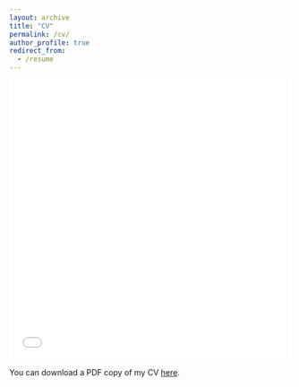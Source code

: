 ```yaml
---
layout: archive
title: "CV"
permalink: /cv/
author_profile: true
redirect_from:
  - /resume
---
```


<iframe src="/files/pdf/CV_Miami_JZ_2024.pdf" width="100%" height="500" frameborder="no" border="0" marginwidth="0" marginheight="0"></iframe>

You can download a PDF copy of my CV [here](/files/pdf/CV_Miami_JZ_2024.pdf).
